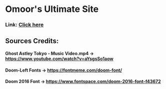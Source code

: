 # Omoor's Ultimate Site

### Link: <span style="color: rgb(51, 255, 0);">[Click here](https://omoorion.github.io/UltiSite/)</span>

## Sources Credits:

#### Ghost Astley Tokyo - Music Video.mp4 -> <span style="color: rgb(165, 32, 206);">https://www.youtube.com/watch?v=aYsgsSo1aow</span>

#### Doom-Left Fonts -> <span style="color: rgb(165, 32, 206);">https://fontmeme.com/doom-font/</span>

#### Doom 2016 Font -> <span style="color: rgb(165, 32, 206);">https://www.fontspace.com/doom-2016-font-f43672</span>
